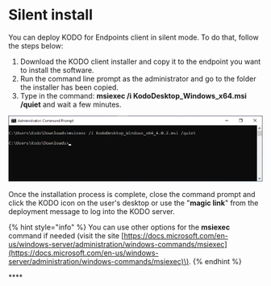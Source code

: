 # Silent install

You can deploy KODO for Endpoints client in silent mode. To do that, follow the steps below:

1. Download the KODO client installer and copy it to the endpoint you want to install the software.
2. Run the command line prompt as the administrator and go to the folder the installer has been copied. 
3. Type in the command: **msiexec /i KodoDesktop\_Windows\_x64.msi /quiet** and wait a few minutes.

![](../../.gitbook/assets/image%20%28140%29.png)

Once the installation process is complete, close the command prompt and click the KODO icon on the user's desktop or use the "**magic link**" from the deployment message to log into the KODO server.

{% hint style="info" %}
You can use other options for the **msiexec** command if needed \(visit the site [https://docs.microsoft.com/en-us/windows-server/administration/windows-commands/msiexec](https://docs.microsoft.com/en-us/windows-server/administration/windows-commands/msiexec)\).
{% endhint %}





\*\*\*\*

